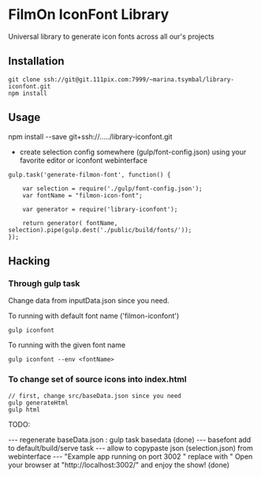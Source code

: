 # FilmOn IconFont Library

Universal library to generate icon fonts across all our's projects

## Installation

```
git clone ssh://git@git.111pix.com:7999/~marina.tsymbal/library-iconfont.git
npm install
```

## Usage 
 

 npm install --save git+ssh://...../library-iconfont.git 

 - create selection config somewhere  (gulp/font-config.json) using your favorite editor or iconfont webinterface 

```
gulp.task('generate-filmon-font', function() { 

	var selection = require('./gulp/font-config.json'); 
	var fontName = "filmon-icon-font"; 

	var generator = require('library-iconfont');

	return generator( fontName, selection).pipe(gulp.dest('./public/build/fonts/'));
});

```




## Hacking

### Through gulp task

Change data from inputData.json since you need.

To running with default font name ('filmon-iconfont')

```
gulp iconfont
```

To running with the given font name

```
gulp iconfont --env <fontName>
```

### To change set of source icons into index.html

```
// first, change src/baseData.json since you need
gulp generateHtml
gulp html
```



TODO: 

   --- regenerate baseData.json  : gulp task basedata (done)
   --- basefont add to default/build/serve task 
   --- allow to copypaste json (selection.json) from webinterface 
   --- "Example app running on port 3002 " replace with " Open your browser at "http://localhost:3002/"  and enjoy the show! (done)
 
